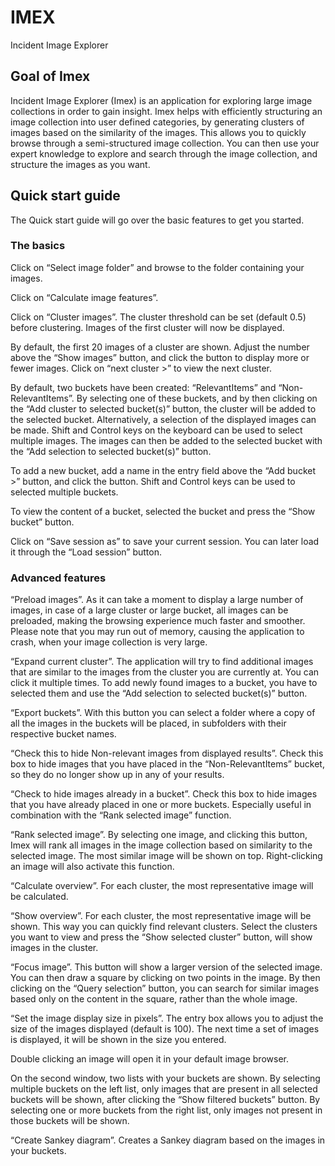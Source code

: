 # IMEX
Incident Image Explorer

## Goal of Imex 

Incident Image Explorer (Imex) is an application for exploring large image collections in order to gain insight. Imex helps with efficiently structuring an image collection into user defined categories, by generating clusters of images based on the similarity of the images. This allows you to quickly browse through a semi-structured image collection. You can then use your expert knowledge to explore and search through the image collection, and structure the images as you want. 

## Quick start guide 

The Quick start guide will go over the basic features to get you started.

### The basics 

Click on “Select image folder” and browse to the folder containing your images. 

Click on “Calculate image features”. 

Click on “Cluster images”. The cluster threshold can be set (default 0.5) before clustering. Images of the first cluster will now be displayed. 

By default, the first 20 images of a cluster are shown. Adjust the number above the “Show images” button, and click the button to display more or fewer images. Click on “next cluster >” to view the next cluster. 

By default, two buckets have been created: “RelevantItems” and “Non-RelevantItems”. By selecting one of these buckets, and by then clicking on the “Add cluster to selected bucket(s)” button, the cluster will be added to the selected bucket. Alternatively, a selection of the displayed images can be made. Shift and Control keys on the keyboard can be used to select multiple images. The images can then be added to the selected bucket with the “Add selection to selected bucket(s)” button.  

To add a new bucket, add a name in the entry field above the “Add bucket >” button, and click the button. Shift and Control keys can be used to selected multiple buckets. 

To view the content of a bucket, selected the bucket and press the “Show bucket” button. 

Click on “Save session as” to save your current session. You can later load it through the “Load session” button. 

### Advanced features 

“Preload images”. As it can take a moment to display a large number of images, in case of a large cluster or large bucket, all images can be preloaded, making the browsing experience much faster and smoother. Please note that you may run out of memory, causing the application to crash, when your image collection is very large.  

“Expand current cluster”. The application will try to find additional images that are similar to the images from the cluster you are currently at. You can click it multiple times. To add newly found images to a bucket, you have to selected them and use the “Add selection to selected bucket(s)” button. 

“Export buckets”. With this button you can select a folder where a copy of all the images in the buckets will be placed, in subfolders with their respective bucket names.  

“Check this to hide Non-relevant images from displayed results”. Check this box to hide images that you have placed in the “Non-RelevantItems” bucket, so they do no longer show up in any of your results. 

“Check to hide images already in a bucket”. Check this box to hide images that you have already placed in one or more buckets. Especially useful in combination with the “Rank selected image” function.  

“Rank selected image”. By selecting one image, and clicking this button, Imex will rank all images in the image collection based on similarity to the selected image. The most similar image will be shown on top. Right-clicking an image will also activate this function.  

“Calculate overview”. For each cluster, the most representative image will be calculated. 

“Show overview”. For each cluster, the most representative image will be shown. This way you can quickly find relevant clusters. Select the clusters you want to view and press the “Show selected cluster” button, will show images in the cluster. 

“Focus image”. This button will show a larger version of the selected image. You can then draw a square by clicking on two points in the image. By then clicking on the “Query selection” button, you can search for similar images based only on the content in the square, rather than the whole image.  

“Set the image display size in pixels”. The entry box allows you to adjust the size of the images displayed (default is 100). The next time a set of images is displayed, it will be shown in the size you entered. 

Double clicking an image will open it in your default image browser.  

On the second window, two lists with your buckets are shown. By selecting multiple buckets on the left list, only images that are present in all selected buckets will be shown, after clicking the “Show filtered buckets” button. By selecting one or more buckets from the right list, only images not present in those buckets will be shown. 

“Create Sankey diagram”. Creates a Sankey diagram based on the images in your buckets. 
